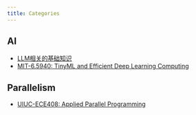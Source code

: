 ```yaml
---
title: Categories
---
```

## AI
- [LLM相关的基础知识](https://cedricyin.site/blog/llm/)
- [MIT-6.5940: TinyML and Efficient Deep Learning Computing](https://cedricyin.site/blog/mit-6.5940/)

## Parallelism
- [UIUC-ECE408: Applied Parallel Programming](https://cedricyin.site/blog/uiuc-ece408/)
